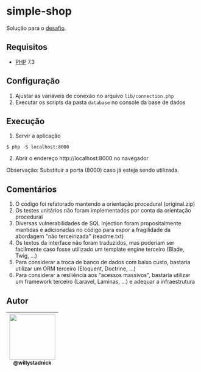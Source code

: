 # simple-shop

Solução para o [desafio](challenge.md).

## Requisitos

- [PHP](https://www.php.net/) 7.3

## Configuração

1. Ajustar as variáveis de conexão no arquivo `lib/connection.php`
1. Executar os scripts da pasta `database` no console da base de dados

## Execução

1. Servir a aplicação

```
$ php -S localhost:8000
```

2. Abrir o endereço http://localhost:8000 no navegador

Observação: Substituir a porta (8000) caso já esteja sendo utilizada.

## Comentários

1. O código foi refatorado mantendo a orientação procedural (original.zip)
1. Os testes unitários não foram implementados por conta da orientação procedural
1. Diversas vulnerabilidades de SQL Injection foram propositalmente mantidas e adicionadas no código para expor a fragilidade da abordagem "não terceirizada" (readme.txt)
1. Os textos da interface não foram traduzidos, mas poderiam ser facilmente caso fosse utilizado um template engine terceiro (Blade, Twig, ...)
1. Para considerar a troca de banco de dados com baixo custo, bastaria utilizar um ORM terceiro (Eloquent, Doctrine, ...)
1. Para considerar a resiliência aos "acessos massivos", bastaria utilizar um framework terceiro (Laravel, Laminas, ...) e adequar a infraestrutura

## Autor

| [<img src="https://avatars2.githubusercontent.com/u/1824706?s=120&v=4" width=120><br><sub>@willystadnick</sub>](https://github.com/willystadnick) |
| :---: |
